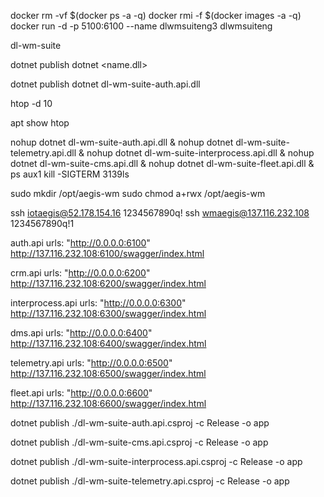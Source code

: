 docker rm -vf $(docker ps -a -q)
docker rmi -f $(docker images -a -q)
docker run -d -p 5100:6100 --name dlwmsuiteng3 dlwmsuiteng

dl-wm-suite

dotnet publish
dotnet <name.dll>

dotnet publish
dotnet dl-wm-suite-auth.api.dll

htop -d 10

apt show htop

nohup dotnet dl-wm-suite-auth.api.dll &
nohup dotnet dl-wm-suite-telemetry.api.dll &
nohup dotnet dl-wm-suite-interprocess.api.dll &
nohup dotnet dl-wm-suite-cms.api.dll &
nohup dotnet dl-wm-suite-fleet.api.dll &
ps aux1
kill -SIGTERM 3139ls

sudo mkdir /opt/aegis-wm
sudo chmod a+rwx /opt/aegis-wm

ssh iotaegis@52.178.154.16
1234567890q!
ssh wmaegis@137.116.232.108
1234567890q!1

auth.api
urls: "http://0.0.0.0:6100"
http://137.116.232.108:6100/swagger/index.html

crm.api
urls: "http://0.0.0.0:6200"
http://137.116.232.108:6200/swagger/index.html

interprocess.api
urls: "http://0.0.0.0:6300"
http://137.116.232.108:6300/swagger/index.html

dms.api
urls: "http://0.0.0.0:6400"
http://137.116.232.108:6400/swagger/index.html

telemetry.api
urls: "http://0.0.0.0:6500"
http://137.116.232.108:6500/swagger/index.html

fleet.api
urls: "http://0.0.0.0:6600"
http://137.116.232.108:6600/swagger/index.html


dotnet publish ./dl-wm-suite-auth.api.csproj -c Release -o app

dotnet publish ./dl-wm-suite-cms.api.csproj -c Release -o app

dotnet publish ./dl-wm-suite-interprocess.api.csproj -c Release -o app

dotnet publish ./dl-wm-suite-telemetry.api.csproj -c Release -o app



